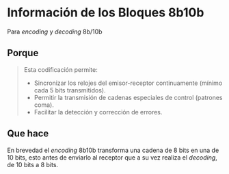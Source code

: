 # Información de los Bloques 8b10b
Para _encoding_ y _decoding_ 8b/10b

## Porque

>Esta codificación permite:
> - Sincronizar los relojes del emisor-receptor continuamente (mínimo cada 5 bits transmitidos).
> - Permitir la transmisión de cadenas especiales de control (patrones coma).
> - Facilitar la detección y corrección de errores.

## Que hace

En brevedad el _encoding_ 8b10b transforma una cadena de
8 bits en una de 10 bits, esto antes de enviarlo al receptor
que a su vez realiza el _decoding_, de 10 bits a 8 bits.
